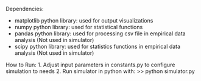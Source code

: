 Dependencies:
* matplotlib python library: used for output visualizations
* numpy python library: used for statistical functions
* pandas python library: used for processing csv file in empirical data analysis (Not used in simulator)
* scipy python library: used for statistics functions in empirical data analysis (Not used in simulator)

How to Run:
    1. Adjust input parameters in constants.py to configure simulation to needs
    2. Run simulator in python with:
        >> python simulator.py